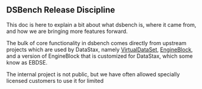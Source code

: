 ## DSBench Release Discipline

This doc is here to explain a bit about what dsbench is,
where it came from, and how we are bringing more features forward.

The bulk of core functionality in dsbench comes directly from upstream projects which are used by DataStax, namely [VirtualDataSet](http://github.com/virtualdataset/virtdata-java), [EngineBlock](http://github.com/engineblock/engineblock), and a version of EngineBlock that is customized for DataStax, which some know as EBDSE.

The internal project is not public, but we have often allowed specially licensed customers to use it for limited